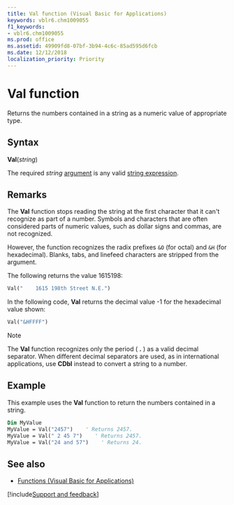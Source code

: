 ```yaml
---
title: Val function (Visual Basic for Applications)
keywords: vblr6.chm1009055
f1_keywords:
- vblr6.chm1009055
ms.prod: office
ms.assetid: 49909fd8-07bf-3b94-4c6c-85ad595d6fcb
ms.date: 12/12/2018
localization_priority: Priority
---
```



# Val function

Returns the numbers contained in a string as a numeric value of appropriate type.

## Syntax

**Val**(_string_)

The required _string_ [argument](../../Glossary/vbe-glossary.md#argument) is any valid [string expression](../../Glossary/vbe-glossary.md#string-expression).

## Remarks

The **Val** function stops reading the string at the first character that it can't recognize as part of a number. Symbols and characters that are often considered parts of numeric values, such as dollar signs and commas, are not recognized.

However, the function recognizes the radix prefixes `&O` (for octal) and `&H` (for hexadecimal). Blanks, tabs, and linefeed characters are stripped from the argument.

The following returns the value 1615198:

```vb
Val("    1615 198th Street N.E.")
```

In the following code, **Val** returns the decimal value -1 for the hexadecimal value shown:

```vb
Val("&HFFFF")
```

> [!NOTE] 
> The **Val** function recognizes only the period ( **.** ) as a valid decimal separator. When different decimal separators are used, as in international applications, use **CDbl** instead to convert a string to a number.


## Example

This example uses the **Val** function to return the numbers contained in a string.

```vb
Dim MyValue
MyValue = Val("2457")    ' Returns 2457.
MyValue = Val(" 2 45 7")    ' Returns 2457.
MyValue = Val("24 and 57")    ' Returns 24.
```

## See also

- [Functions (Visual Basic for Applications)](../functions-visual-basic-for-applications.md)

[!include[Support and feedback](~/includes/feedback-boilerplate.md)]
